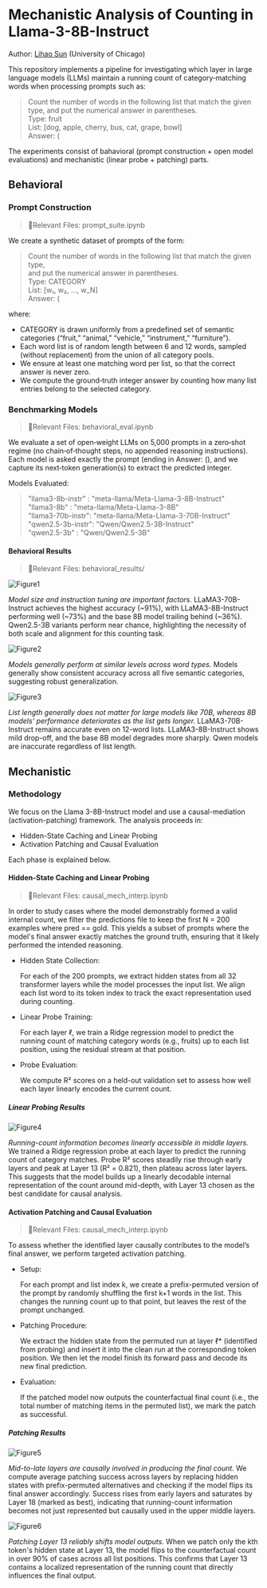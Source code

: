 # Mechanistic Analysis of Counting in Llama-3-8B-Instruct


Author: [Lihao Sun](https://sites.google.com/uchicago.edu/lihao-sun) (University of Chicago)

This repository implements a pipeline for investigating which layer in large language models (LLMs) maintain a running count of category‐matching words when processing prompts such as:
> Count the number of words in the following list that match the given type, and put the numerical answer in parentheses.<br>
> Type: fruit<br>
> List: [dog, apple, cherry, bus, cat, grape, bowl]<br>
> Answer: (<br>

The experiments consist of bahavioral (prompt construction + open model evaluations) and mechanistic (linear probe + patching) parts. 

## Behavioral 
### Prompt Construction
> 📁Relevant Files: prompt_suite.ipynb

We create a synthetic dataset of prompts of the form: 
> Count the number of words in the following list that match the given type,<br>
> and put the numerical answer in parentheses.<br>
> Type: CATEGORY <br>
> List: [w₁, w₂, ..., w_N]<br>
> Answer: (<br>

where:
- CATEGORY is drawn uniformly from a predefined set of semantic categories (“fruit,” “animal,” “vehicle,” “instrument,” “furniture”).
- Each word list is of random length between 6 and 12 words, sampled (without replacement) from the union of all category pools. 
- We ensure at least one matching word per list, so that the correct answer is never zero.
- We compute the ground‐truth integer answer by counting how many list entries belong to the selected category.

### Benchmarking Models
> 📁Relevant Files: behavioral_eval.ipynb

We evaluate a set of open‐weight LLMs on 5,000 prompts in a zero‐shot regime (no chain‐of‐thought steps, no appended reasoning instructions). Each model is asked exactly the prompt (ending in Answer: (), and we capture its next‐token generation(s) to extract the predicted integer.

Models Evaluated:
> "llama3-8b-instr" : "meta-llama/Meta-Llama-3-8B-Instruct"<br>
> "llama3-8b"       : "meta-llama/Meta-Llama-3-8B"<br>
> "llama3-70b-instr": "meta-llama/Meta-Llama-3-70B-Instruct"<br>
> "qwen2.5-3b-instr": "Qwen/Qwen2.5-3B-Instruct"<br>
> "qwen2.5-3b"      : "Qwen/Qwen2.5-3B"<br>

#### Behavioral Results 
> 📁Relevant Files: behavioral_results/

![Figure1](behavioral_results/overall_behavioral_acc.png)

*Model size and instruction tuning are important factors.* LLaMA3-70B-Instruct achieves the highest accuracy (~91%), with LLaMA3-8B-Instruct performing well (~73%) and the base 8B model trailing behind (~36%). Qwen2.5-3B variants perform near chance, highlighting the necessity of both scale and alignment for this counting task. 

![Figure2](behavioral_results/word_behavioral_acc.png)

*Models generally perform at similar levels across word types.* Models generally show consistent accuracy across all five semantic categories, suggesting robust generalization. 

![Figure3](behavioral_results/length_behavioral_acc.png)

*List length generally does not matter for large models like 70B, whereas 8B models' performance deteriorates as the list gets longer.* LLaMA3-70B-Instruct remains accurate even on 12-word lists. LLaMA3-8B-Instruct shows mild drop-off, and the base 8B model degrades more sharply. Qwen models are inaccurate regardless of list length.

## Mechanistic
### Methodology
We focus on the Llama 3-8B-Instruct model and use a causal-mediation (activation-patching) framework. The analysis proceeds in: 
- Hidden-State Caching and Linear Probing
- Activation Patching and Causal Evaluation

Each phase is explained below.

#### Hidden-State Caching and Linear Probing
> 📁Relevant Files: causal_mech_interp.ipynb

In order to study cases where the model demonstrably formed a valid internal count, we filter the predictions file to keep the first N = 200 examples where pred == gold. This yields a subset of prompts where the model's final answer exactly matches the ground truth, ensuring that it likely performed the intended reasoning.

- Hidden State Collection:

  For each of the 200 prompts, we extract hidden states from all 32 transformer layers while the model processes the input list. We align each list word to its token index to track the exact representation used during counting.

- Linear Probe Training:

  For each layer ℓ, we train a Ridge regression model to predict the running count of matching category words (e.g., fruits) up to each list position, using the residual stream at that position.

- Probe Evaluation:

  We compute R² scores on a held-out validation set to assess how well each layer linearly encodes the current count.

##### Linear Probing Results 

![Figure4](interp_plots/probe_scores_by_layer.png)

*Running-count information becomes linearly accessible in middle layers.*  We trained a Ridge regression probe at each layer to predict the running count of category matches. Probe R² scores steadily rise through early layers and peak at Layer 13 (R² = 0.821), then plateau across later layers. This suggests that the model builds up a linearly decodable internal representation of the count around mid-depth, with Layer 13 chosen as the best candidate for causal analysis.


#### Activation Patching and Causal Evaluation
> 📁Relevant Files: causal_mech_interp.ipynb

To assess whether the identified layer causally contributes to the model’s final answer, we perform targeted activation patching.

- Setup:
  
  For each prompt and list index k, we create a prefix-permuted version of the prompt by randomly shuffling the first k+1 words in the list. This changes the running count up to that point, but leaves the rest of the prompt unchanged.

- Patching Procedure:
  
  We extract the hidden state from the permuted run at layer ℓ* (identified from probing) and insert it into the clean run at the corresponding token position. We then let the model finish its forward pass and decode its new final prediction.

- Evaluation:
  
  If the patched model now outputs the counterfactual final count (i.e., the total number of matching items in the permuted list), we mark the patch as successful.

##### Patching Results 

![Figure5](interp_plots/average_impact_by_layer.png)

*Mid-to-late layers are causally involved in producing the final count.*  We compute average patching success across layers by replacing hidden states with prefix-permuted alternatives and checking if the model flips its final answer accordingly. Success rises from early layers and saturates by Layer 18 (marked as best), indicating that running-count information becomes not just represented but causally used in the upper middle layers.

![Figure6](interp_plots/patching_heatmap_layer_13.png)

*Patching Layer 13 reliably shifts model outputs.*  When we patch only the kth token's hidden state at Layer 13, the model flips to the counterfactual count in over 90% of cases across all list positions. This confirms that Layer 13 contains a localized representation of the running count that directly influences the final output.




